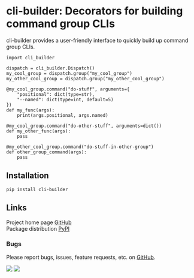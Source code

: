 # cli-builder: Decorators for building command group CLIs
cli-builder provides a user-friendly interface to quickly build up command group CLIs.

```
import cli_builder

dispatch = cli_builder.Dispatch()
my_cool_group = dispatch.group("my_cool_group")
my_other_cool_group = dispatch.group("my_other_cool_group")

@my_cool_group.command("do-stuff", arguments={
	"positional": dict(type=str),
	"--named": dict(type=int, default=5)
})
def my_func(args): 
	print(args.positional, args.named)

@my_cool_group.command("do-other-stuff", arguments=dict())
def my_other_func(args):
	pass

@my_other_cool_group.command("do-stuff-in-other-group")
def other_group_command(args):
	pass
```

## Installation
```
pip install cli-builder
```

## Links
Project home page [GitHub](https://github.com/xbrianh/cli-builder)  
Package distribution [PyPI](https://pypi.org/project/cli-builder/)

### Bugs
Please report bugs, issues, feature requests, etc. on [GitHub](https://github.com/xbrianh/cli-builder).

![](https://travis-ci.org/xbrianh/cli-builder.svg?branch=master) ![](https://badge.fury.io/py/cli-builder.svg)
